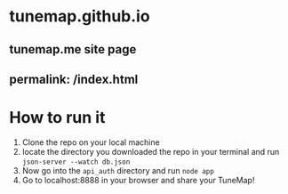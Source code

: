 # tunemap.github.io
tunemap.me site page
---
permalink: /index.html
---

# How to run it
1. Clone the repo on your local machine
2. locate the directory you downloaded the repo in your terminal and run `json-server --watch db.json`
3. Now go into the `api_auth` directory and run `node app`
4. Go to localhost:8888 in your browser and share your TuneMap!

